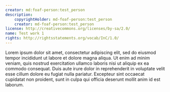 ```yaml
---
creator: md:foaf-person:test_person
description:
    copyrightHolder: md-foaf-person:test_person
    creator: md-foaf-person:test_person
license: http://creativecommons.org/licenses/by-sa/2.0/
name: Test work 1
rights: http://rightsstatements.org/vocab/InC/1.0/
---
```


Lorem ipsum dolor sit amet, consectetur adipiscing elit, sed do eiusmod tempor incididunt ut labore et dolore magna aliqua. Ut enim ad minim veniam, quis nostrud exercitation ullamco laboris nisi ut aliquip ex ea commodo consequat. Duis aute irure dolor in reprehenderit in voluptate velit esse cillum dolore eu fugiat nulla pariatur. Excepteur sint occaecat cupidatat non proident, sunt in culpa qui officia deserunt mollit anim id est laborum.

